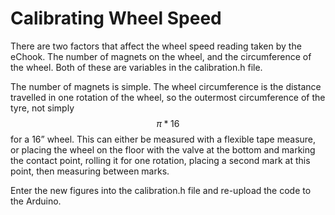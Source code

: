 # Calibrating Wheel Speed

There are two factors that affect the wheel speed reading taken by the eChook. The number of magnets on the wheel, and the circumference of the wheel. Both of these are variables in the calibration.h file.

The number of magnets is simple. The wheel circumference is the distance travelled in one rotation of the wheel, so the outermost circumference of the tyre, not simply $$π*16$$ for a 16” wheel. This can either be measured with a flexible tape measure, or placing the wheel on the floor with the valve at the bottom and marking the contact point, rolling it for one rotation, placing a second mark at this point, then measuring between marks.

Enter the new figures into the calibration.h file and re-upload the code to the Arduino.

  


